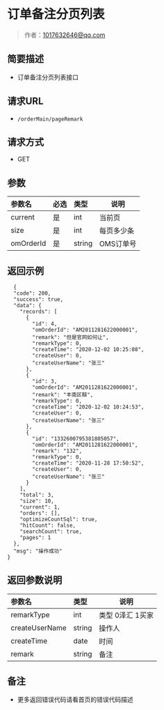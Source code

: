 # 订单备注分页列表

> 作者：1017632646@qq.com

## 简要描述

- 订单备注分页列表接口

## 请求URL
- ` /orderMain/pageRemark `
  
## 请求方式
- GET 

## 参数

|参数名|必选|类型|说明|
|:----    |:---|:----- |-----   |
|current |是  |int |当前页   |
|size |是  |int | 每页多少条    |
|omOrderId     |是  |string | OMS订单号    |

## 返回示例 

``` 
  {
  "code": 200,
  "success": true,
  "data": {
    "records": [
      {
        "id": 4,
        "omOrderId": "AM2011281622000001",
        "remark": "但是官网如何让",
        "remarkType": 0,
        "createTime": "2020-12-02 10:25:08",
        "createUser": 0,
        "createUserName": "张三"
      },
      {
        "id": 3,
        "omOrderId": "AM2011281622000001",
        "remark": "丰南区鞥",
        "remarkType": 0,
        "createTime": "2020-12-02 10:24:53",
        "createUser": 0,
        "createUserName": "张三"
      },
      {
        "id": "1332600795381805057",
        "omOrderId": "AM2011281622000001",
        "remark": "132",
        "remarkType": 0,
        "createTime": "2020-11-28 17:50:52",
        "createUser": 0,
        "createUserName": "张三"
      }
    ],
    "total": 3,
    "size": 10,
    "current": 1,
    "orders": [],
    "optimizeCountSql": true,
    "hitCount": false,
    "searchCount": true,
    "pages": 1
  },
  "msg": "操作成功"
}
```

## 返回参数说明 

|参数名|类型|说明|
|:-----  |:-----|-----                           |
|remarkType |int   |类型 0泽汇 1买家  |
|createUserName |string   |操作人  |
|createTime |date   |时间  |
|remark |string   |备注  |

## 备注 

- 更多返回错误代码请看首页的错误代码描述